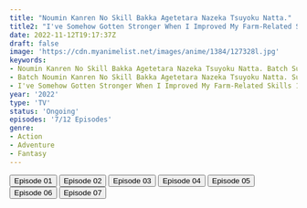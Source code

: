 ```yaml
---
title: "Noumin Kanren No Skill Bakka Agetetara Nazeka Tsuyoku Natta."
title2: "I've Somehow Gotten Stronger When I Improved My Farm-Related Skills"
date: 2022-11-12T19:17:37Z
draft: false
image: 'https://cdn.myanimelist.net/images/anime/1384/127328l.jpg'
keywords:
- Noumin Kanren No Skill Bakka Agetetara Nazeka Tsuyoku Natta. Batch Sub Indo
- Batch Noumin Kanren No Skill Bakka Agetetara Nazeka Tsuyoku Natta. Sub Indo
- I've Somehow Gotten Stronger When I Improved My Farm-Related Skills 12 Episodes Sub Indo
year: '2022'
type: 'TV'
status: 'Ongoing'
episodes: '7/12 Episodes'
genre:
- Action
- Adventure
- Fantasy
---
```


<div class="d-g gg-5 gtc-r ai-c">
<button onclick="window.open('?arc=FIAwO3mp5J_20221002/1/MP4/Kuramanime-NOUAGE-01-480p-Doro','_blank')">Episode 01</button>
<button onclick="window.open('?arc=AmhdX4Ki4N_20221009/2/MP4/Kuramanime-NOUAGE-02-480p-Doro','_blank')">Episode 02</button>
<button onclick="window.open('?arc=9SYNXXBvT5_20221016/3/MP4/Kuramanime-NOUAGE-03-480p-Doro','_blank')">Episode 03</button>
<button onclick="window.open('?arc=PNjsaZYrsj_20221023/4/MP4/Kuramanime-NOUAGE-04-480p-Doro','_blank')">Episode 04</button>
<button onclick="window.open('?arc=nrC1GjEwWF_20221030/5/MP4/Kuramanime-NOUAGE-05-480p-Doro','_blank')">Episode 05</button>
<button onclick="window.open('?arc=20221105_Kusagiri-asia-NouminNatta-06-480p-mp4/Kusagiri.asia_NouminNatta--06_480p','_blank')">Episode 06</button>
<button onclick="window.open('?arc=20221112_Kusagiri-asia-NouminNatta-07-480p-mp4/Kusagiri.asia_NouminNatta--07_480p','_blank')">Episode 07</button>
</div>